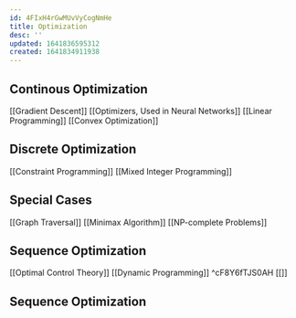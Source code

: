 ```yaml
---
id: 4FIxH4rGwMUvVyCogNmHe
title: Optimization
desc: ''
updated: 1641836595312
created: 1641834911938
---
```


## Continous Optimization
[[Gradient Descent]]
[[Optimizers, Used in Neural Networks]]
[[Linear Programming]]
[[Convex Optimization]]


## Discrete Optimization
[[Constraint Programming]]
[[Mixed Integer Programming]]


## Special Cases
[[Graph Traversal]]
[[Minimax Algorithm]]
[[NP-complete Problems]]

## Sequence Optimization
[[Optimal Control Theory]]
[[Dynamic Programming]] ^cF8Y6fTJS0AH
[[]]



## Sequence Optimization


